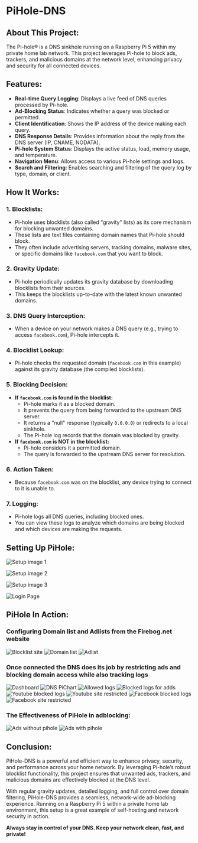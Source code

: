 # PiHole-DNS

## About This Project:

The Pi-hole® is a DNS sinkhole running on a Raspberry Pi 5 within my private home lab network. This project leverages Pi-hole to block ads, trackers, and malicious domains at the network level, enhancing privacy and security for all connected devices.

## Features:

+ __Real-time Query Logging__: Displays a live feed of DNS queries processed by Pi-hole.
+ __Ad-Blocking Status__: Indicates whether a query was blocked or permitted.
+ __Client Identification__: Shows the IP address of the device making each query.
+ __DNS Response Details__: Provides information about the reply from the DNS server (IP, CNAME, NODATA).
+ __Pi-hole System Status__: Displays the active status, load, memory usage, and temperature.
+ __Navigation Menu__: Allows access to various Pi-hole settings and logs.
+ __Search and Filtering__: Enables searching and filtering of the query log by type, domain, or client.

## How It Works:

### 1. Blocklists:
- Pi-hole uses blocklists (also called "gravity" lists) as its core mechanism for blocking unwanted domains.
- These lists are text files containing domain names that Pi-hole should block.
- They often include advertising servers, tracking domains, malware sites, or specific domains like `facebook.com` that you want to block.

### 2. Gravity Update:
- Pi-hole periodically updates its gravity database by downloading blocklists from their sources.
- This keeps the blocklists up-to-date with the latest known unwanted domains.

### 3. DNS Query Interception:
- When a device on your network makes a DNS query (e.g., trying to access `facebook.com`), Pi-hole intercepts it.

### 4. Blocklist Lookup:
- Pi-hole checks the requested domain (`facebook.com` in this example) against its gravity database (the compiled blocklists).

### 5. Blocking Decision:
- **If `facebook.com` is found in the blocklist:**
  - Pi-hole marks it as a blocked domain.
  - It prevents the query from being forwarded to the upstream DNS server.
  - It returns a "null" response (typically `0.0.0.0`) or redirects to a local sinkhole.
  - The Pi-hole log records that the domain was blocked by gravity.
- **If `facebook.com` is NOT in the blocklist:**
  - Pi-hole considers it a permitted domain.
  - The query is forwarded to the upstream DNS server for resolution.

### 6. Action Taken:
- Because `facebook.com` was on the blocklist, any device trying to connect to it is unable to.

### 7. Logging:
- Pi-hole logs all DNS queries, including blocked ones.
- You can view these logs to analyze which domains are being blocked and which devices are making the requests.

## Setting Up PiHole:

![Setup image 1](https://github.com/deeks02/PiHole-DNS/blob/main/Screenshots/Setup_1.jpg)

![Setup image 2](https://github.com/deeks02/PiHole-DNS/blob/main/Screenshots/Setup_2.jpg)

![Setup image 3](https://github.com/deeks02/PiHole-DNS/blob/main/Screenshots/Setup_3.jpg)

![Login Page](https://github.com/deeks02/PiHole-DNS/blob/main/Screenshots/Login_Page.jpg)

## PiHole In Action:
### Configuring Domain list and Adlists from the Firebog.net website

![Blocklist site](https://github.com/deeks02/PiHole-DNS/blob/main/Screenshots/BlockList.jpg)
![Domain list](https://github.com/deeks02/PiHole-DNS/blob/main/Screenshots/Domain_list.png)
![Adlist](https://github.com/deeks02/PiHole-DNS/blob/main/Screenshots/Ads_List.jpg)

### Once connected the DNS does its job by restricting ads and blocking domain access while also tracking logs

![Dashboard](https://github.com/deeks02/PiHole-DNS/blob/main/Screenshots/Dashboard.jpg)
![DNS PiChart](https://github.com/deeks02/PiHole-DNS/blob/main/Screenshots/DNS_PiChart.jpg)
![Allowed logs](https://github.com/deeks02/PiHole-DNS/blob/main/Screenshots/Logs_Alvd.jpg)
![Blocked logs for adds](https://github.com/deeks02/PiHole-DNS/blob/main/Screenshots/Logs_Blkd.png)
![Youtube blocked logs](https://github.com/deeks02/PiHole-DNS/blob/main/Screenshots/YT_Blk_Logs.png)
![Youtube site restricted](https://github.com/deeks02/PiHole-DNS/blob/main/Screenshots/YT_Blocked.png)
![Facebook blocked logs](https://github.com/deeks02/PiHole-DNS/blob/main/Screenshots/FB_Blk_Logs.png)
![Facebook site restricted](https://github.com/deeks02/PiHole-DNS/blob/main/Screenshots/FB_Blocked.png)

### The Effectiveness of PiHole in adblocking:
![Ads without pihole](https://github.com/deeks02/PiHole-DNS/blob/main/Screenshots/Ads_UnBl.png)
![Ads with pihole](https://github.com/deeks02/PiHole-DNS/blob/main/Screenshots/Ads_Blocked.png)

## Conclusion:

PiHole-DNS is a powerful and efficient way to enhance privacy, security, and performance across your home network. By leveraging Pi-hole’s robust blocklist functionality, this project ensures that unwanted ads, trackers, and malicious domains are effectively blocked at the DNS level.  

With regular gravity updates, detailed logging, and full control over domain filtering, PiHole-DNS provides a seamless, network-wide ad-blocking experience. Running on a Raspberry Pi 5 within a private home lab environment, this setup is a great example of self-hosting and network security in action.  

**Always stay in control of your DNS. Keep your network clean, fast, and private!** 
